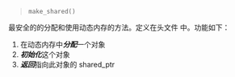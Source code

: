 

> `make_shared()`

最安全的的分配和使用动态内存的方法。定义在头文件 **<memory>** 中。功能如下：

1. 在动态内存中***分配***一个对象
2. ***初始化***这个对象
3. ***返回***指向此对象的 shared_ptr

